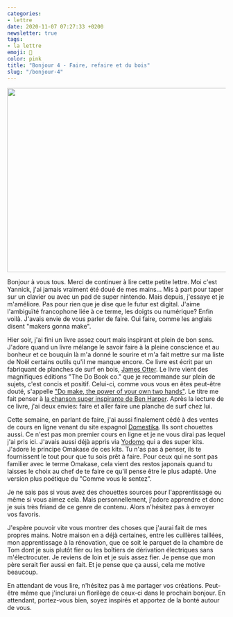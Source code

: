```yaml
---
categories:
- lettre
date: 2020-11-07 07:27:33 +0200
newsletter: true
tags:
- la lettre
emoji: 💌
color: pink
title: "Bonjour 4 - Faire, refaire et du bois"
slug: "/bonjour-4"
---
```


<img class="tl-email-image" data-id="3899518" height="424" src="https://gallery.tinyletterapp.com/a0d8b178d0758f62b0c01a8cd9fc5d00a4997449/images/c5e92792-cbdb-43b0-a17c-4e6db4917b2e.jpeg"  width="640"/>

Bonjour à vous tous. Merci de continuer à lire cette petite lettre. Moi c'est Yannick, j'ai jamais vraiment été doué de mes mains... Mis à part pour taper sur un clavier ou avec un pad de super nintendo. Mais depuis, j'essaye et je m'améliore. Pas pour rien que je dise que le futur est digital. J'aime l'ambiguïté francophone liée à ce terme, les doigts ou numérique? Enfin voilà. J'avais envie de vous parler de faire. Oui faire, comme les anglais disent "makers gonna make".

Hier soir, j'ai fini un livre assez court mais inspirant et plein de bon sens. J'adore quand un livre mélange le savoir faire à la pleine conscience et au bonheur et ce bouquin là m'a donné le sourire et m'a fait mettre sur ma liste de Noël certains outils qu'il me manque encore. Ce livre est écrit par un fabriquant de planches de surf en bois, <a href="https://ottersurfboards.co.uk">James Otter</a>. Le livre vient des magnifiques éditions "The Do Book co." que je recommande sur plein de sujets, c'est concis et positif. Celui-ci, comme vous vous en êtes peut-être douté, s'appelle <a href="https://thedobook.co/products/do-make-the-power-of-your-own-two-hands">"Do make, the power of your own two hands"</a>. Le titre me fait penser à <a href="https://youtu.be/aEnfy9qfdaU">la chanson super inspirante de Ben Harper</a>. Après la lecture de ce livre, j'ai deux envies: faire et aller faire une planche de surf chez lui.

Cette semaine, en parlant de faire, j'ai aussi finalement cédé à des ventes de cours en ligne venant du site espagnol <a href="https://domestika.org/">Domestika</a>. Ils sont chouettes aussi. Ce n'est pas mon premier cours en ligne et je ne vous dirai pas lequel j'ai pris ici. J'avais aussi déjà appris via <a href="https://yodomo.co/">Yodomo</a> qui a des super kits. J'adore le principe Omakase de ces kits. Tu n'as pas à penser, ils te fournissent le tout pour que tu sois prêt à faire. Pour ceux qui ne sont pas familier avec le terme Omakase, cela vient des restos japonais quand tu laisses le choix au chef de te faire ce qu'il pense être le plus adapté. Une version plus poétique du "Comme vous le sentez".

Je ne sais pas si vous avez des chouettes sources pour l'apprentissage ou même si vous aimez cela. Mais personnellement, j'adore apprendre et donc je suis très friand de ce genre de contenu. Alors n'hésitez pas à envoyer vos favoris.

J'espère pouvoir vite vous montrer des choses que j'aurai fait de mes propres mains. Notre maison en a déjà certaines, entre les cuillères taillées, mon apprentissage à la rénovation, que ce soit le parquet de la chambre de Tom dont je suis plutôt fier ou les boîtiers de dérivation électriques sans m'électrocuter. Je reviens de loin et je suis assez fier. Je pense que mon père serait fier aussi en fait. Et je pense que ça aussi, cela me motive beaucoup.

En attendant de vous lire, n'hésitez pas à me partager vos créations. Peut-être même que j'inclurai un florilège de ceux-ci dans le prochain bonjour. En attendant, portez-vous bien, soyez inspirés et apportez de la bonté autour de vous.
